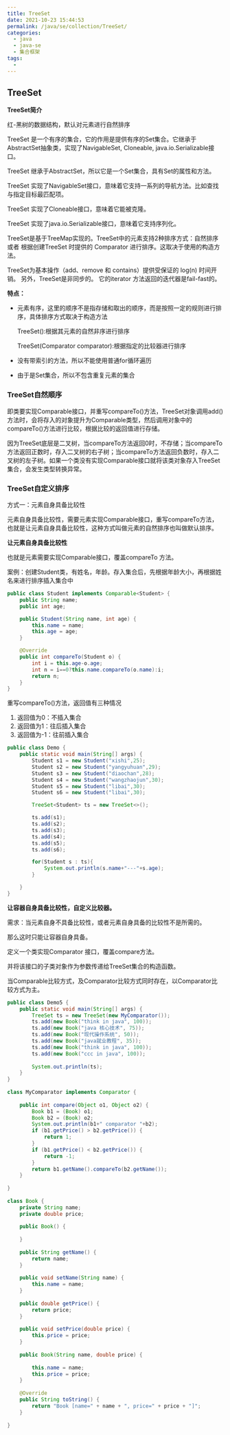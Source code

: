 ```yaml
---
title: TreeSet
date: 2021-10-23 15:44:53
permalink: /java/se/collection/TreeSet/
categories: 
  - java
  - java-se
  - 集合框架
tags: 
  - 
---
```


## TreeSet

**TreeSet简介**

红-黑树的数据结构，默认对元素进行自然排序

TreeSet 是一个有序的集合，它的作用是提供有序的Set集合。它继承于AbstractSet抽象类，实现了NavigableSet<E>, Cloneable, java.io.Serializable接口。

TreeSet 继承于AbstractSet，所以它是一个Set集合，具有Set的属性和方法。

TreeSet 实现了NavigableSet接口，意味着它支持一系列的导航方法。比如查找与指定目标最匹配项。

TreeSet 实现了Cloneable接口，意味着它能被克隆。

TreeSet 实现了java.io.Serializable接口，意味着它支持序列化。

TreeSet是基于TreeMap实现的。TreeSet中的元素支持2种排序方式：自然排序 或者 根据创建TreeSet 时提供的 Comparator 进行排序。这取决于使用的构造方法。

TreeSet为基本操作（add、remove 和 contains）提供受保证的 log(n) 时间开销。
另外，TreeSet是非同步的。 它的iterator 方法返回的迭代器是fail-fast的。

**特点：**

- 元素有序，这里的顺序不是指存储和取出的顺序，而是按照一定的规则进行排序，具体排序方式取决于构造方法

  TreeSet():根据其元素的自然非序进行排序

  TreeSet(Comparator comparator):根据指定的比较器进行排序

- 没有带索引的方法，所以不能使用普通for循环遍历

- 由于是Set集合，所以不包含重复元素的集合



### TreeSet自然顺序

即类要实现Comparable接口，并重写compareTo()方法，TreeSet对象调用add()方法时，会将存入的对象提升为Comparable类型，然后调用对象中的compareTo()方法进行比较，根据比较的返回值进行存储。

因为TreeSet底层是二叉树，当compareTo方法返回0时，不存储；当compareTo方法返回正数时，存入二叉树的右子树；当compareTo方法返回负数时，存入二叉树的左子树。如果一个类没有实现Comparable接口就将该类对象存入TreeSet集合，会发生类型转换异常。


### TreeSet自定义排序

方式一：元素自身具备比较性

元素自身具备比较性，需要元素实现Comparable接口，重写compareTo方法，也就是让元素自身具备比较性，这种方式叫做元素的自然排序也叫做默认排序。

**让元素自身具备比较性**



也就是元素需要实现Comparable接口，覆盖compareTo 方法。

案例：创建Student类，有姓名，年龄。存入集合后，先根据年龄大小，再根据姓名来进行排序插入集合中

```java
public class Student implements Comparable<Student> {
    public String name;
    public int age;

    public Student(String name, int age) {
        this.name = name;
        this.age = age;
    }

    @Override
    public int compareTo(Student o) {
        int i = this.age-o.age;
        int n = i==0?this.name.compareTo(o.name):i;
        return n;
    }
}
```

重写compareTo()方法，返回值有三种情况

1. 返回值为0：不插入集合
2. 返回值为1：往后插入集合
3. 返回值为-1：往前插入集合

```java
public class Demo {
    public static void main(String[] args) {
        Student s1 = new Student("xishi",25);
        Student s2 = new Student("yangyuhuan",29);
        Student s3 = new Student("diaochan",28);
        Student s4 = new Student("wangzhaojun",30);
        Student s5 = new Student("libai",30);
        Student s6 = new Student("libai",30);

        TreeSet<Student> ts = new TreeSet<>();

        ts.add(s1);
        ts.add(s2);
        ts.add(s3);
        ts.add(s4);
        ts.add(s5);
        ts.add(s6);

        for(Student s : ts){
            System.out.println(s.name+"---"+s.age);
        }

    }
}
```



**让容器自身具备比较性，自定义比较器。**

需求：当元素自身不具备比较性，或者元素自身具备的比较性不是所需的。

那么这时只能让容器自身具备。

定义一个类实现Comparator 接口，覆盖compare方法。

并将该接口的子类对象作为参数传递给TreeSet集合的构造函数。

当Comparable比较方式，及Comparator比较方式同时存在，以Comparator比较方式为主。


```java
public class Demo5 {
	public static void main(String[] args) {
		TreeSet ts = new TreeSet(new MyComparator());
		ts.add(new Book("think in java", 100));
		ts.add(new Book("java 核心技术", 75));
		ts.add(new Book("现代操作系统", 50));
		ts.add(new Book("java就业教程", 35));
		ts.add(new Book("think in java", 100));
		ts.add(new Book("ccc in java", 100));
 
		System.out.println(ts); 
	}
}
 
class MyComparator implements Comparator {
 
	public int compare(Object o1, Object o2) {
		Book b1 = (Book) o1;
		Book b2 = (Book) o2;
		System.out.println(b1+" comparator "+b2);
		if (b1.getPrice() > b2.getPrice()) {
			return 1;
		}
		if (b1.getPrice() < b2.getPrice()) {
			return -1;
		}
		return b1.getName().compareTo(b2.getName());
	}
 
}
 
class Book {
	private String name;
	private double price;
 
	public Book() {
 
	}
 
	public String getName() {
		return name;
	}
 
	public void setName(String name) {
		this.name = name;
	}
 
	public double getPrice() {
		return price;
	}
 
	public void setPrice(double price) {
		this.price = price;
	}
 
	public Book(String name, double price) {
 
		this.name = name;
		this.price = price;
	}
 
	@Override
	public String toString() {
		return "Book [name=" + name + ", price=" + price + "]";
	}
 
}
```